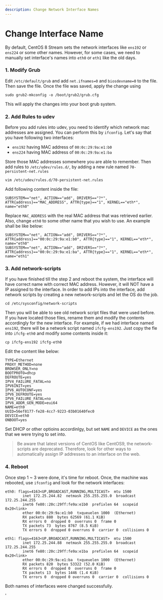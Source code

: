 ```yaml
---
description: Change Network Interface Names
---
```


# Change Interface Name

By default, CentOS 8 Stream sets the network interfaces like `ens192` or `ens224` or some other names. However, for some cases, we need to manually set interface's names into `eth0` or `eth1` like the old days.

### 1. Modify Grub

Edit `/etc/default/grub` and add `net.ifnames=0` and `biosdevname=0` to the file. Then save the file. Once the file was saved, apply the change using&#x20;

```
sudo grub2-mkconfig -o /boot/grub2/grub.cfg
```

This will apply the changes into your boot grub system.

### 2. Add Rules to udev

Before you add rules into udev, you need to identify which network mac addresses are assigned. You can perform this by `ifconfig`. Let's say that you have following two interfaces:

* `ens192` having MAC address of `00:0c:29:9a:e1:b0`
* `ens224` having MAC address of `00:0c:29:9a:e1:ba`

Store those MAC addresses somewhere you are able to remember. Then add rules to `/etc/udev/rules.d/`, by adding a new rule named `70-persistent-net.rules`

```
vim /etc/udev/rules.d/70-persistent-net.rules
```

Add following content inside the file:

```
SUBSYSTEM=="net", ACTION=="add", DRIVERS=="?*", ATTR{address}=="MAC_ADDRESS", ATTR{type}=="1", KERNEL=="eth*", name="eth0"
```

Replace `MAC_ADDRESS` with the real MAC address that was retrieved earlier. Also, change `eth0` to some other name that you wish to use. An example shall be like below:

```
SUBSYSTEM=="net", ACTION=="add", DRIVERS=="?*", ATTR{address}=="00:0c:29:9a:e1:b0", ATTR{type}=="1", KERNEL=="eth*", name="eth0"
SUBSYSTEM=="net", ACTION=="add", DRIVERS=="?*", ATTR{address}=="00:0c:29:9a:e1:ba", ATTR{type}=="1", KERNEL=="eth*", name="eth1"
```

### 3. Add network-scripts

If you have finished till the step 2 and reboot the system, the interface will have correct name with correct MAC address. However, it will NOT have a IP assigned to the interface. In order to add IPs into the interface, add network scripts by creating a new network-scripts and let the OS do the job.

```
cd /etc/sysconfig/network-scripts
```

Then you will be able to see old network script files that were used before. If you have located those files, rename them and modify the contents accordingly for the new interface. For example, if we had interface named `ens192`, there will be a network script named `ifcfg-ens192`. Just copy the fle into `ifcfg-eth0` and modify some contents inside it:

```
cp ifcfg-ens192 ifcfg-eth0
```

Edit the content like below:

```
TYPE=Ethernet
PROXY_METHOD=none
BROWSER_ONLY=no
BOOTPROTO=dhcp
DEFROUTE=yes
IPV4_FAILURE_FATAL=no
IPV6INIT=yes
IPV6_AUTOCONF=yes
IPV6_DEFROUTE=yes
IPV6_FAILURE_FATAL=no
IPV6_ADDR_GEN_MODE=eui64
NAME=eth9
UUID=56ef8177-fe28-4cc7-9223-03b01640fec0
DEVICE=eth0
ONBOOT=yes
```

Set DHCP or other optioins accordinlgy, but set `NAME` and `DEVICE` as the ones that we were trying to set into.

> Be aware that latest versions of CentOS like CentOS9, the network-scripts are deprecated. Therefore, look for other ways to automatically assign IP addresses to an interface on the web.

### 4. Reboot

Once step 1 \~ 3 were done, it's time for reboot.  Once, the machine was rebooted, use `ifconfig` and look for the network interfaces:

```
eth0: flags=4163<UP,BROADCAST,RUNNING,MULTICAST>  mtu 1500
        inet 172.25.244.82  netmask 255.255.255.0  broadcast 172.25.244.255
        inet6 fe80::20c:29ff:fe9a:e1b0  prefixlen 64  scopeid 0x20<link>
        ether 00:0c:29:9a:e1:b0  txqueuelen 1000  (Ethernet)
        RX packets 880  bytes 62569 (61.1 KiB)
        RX errors 0  dropped 0  overruns 0  frame 0
        TX packets 73  bytes 8767 (8.5 KiB)
        TX errors 0  dropped 0 overruns 0  carrier 0  collisions 0

eth1: flags=4163<UP,BROADCAST,RUNNING,MULTICAST>  mtu 1500
        inet 172.25.244.88  netmask 255.255.255.0  broadcast 172.25.244.255
        inet6 fe80::20c:29ff:fe9a:e1ba  prefixlen 64  scopeid 0x20<link>
        ether 00:0c:29:9a:e1:ba  txqueuelen 1000  (Ethernet)
        RX packets 820  bytes 53322 (52.0 KiB)
        RX errors 0  dropped 0  overruns 0  frame 0
        TX packets 13  bytes 1446 (1.4 KiB)
        TX errors 0  dropped 0 overruns 0  carrier 0  collisions 0
```

Both names of interfaces were changed successfully.&#x20;

'



